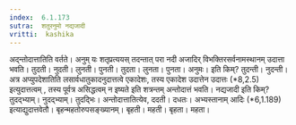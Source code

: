 ```yaml
---
index:  6.1.173
sutra:  शतुरनुमो नद्यजादी
vritti:  kashika 
---
```


अद्न्तोदात्तातिति वर्तते। अनुम् यः शतृप्रत्ययस् तदन्तात् परा नदी अजादिर् विभक्तिरसर्वनामस्थानम् उदात्ता भवति। तुदती। नुदती। लुनती। पुनती। तुदता। लुनता। पुनता। अनुमः। इति किम्? तुदन्ती। नुदन्ती। अत्र अप्युपदेशातिति लसार्वधातुकादनुदात्तत्वे एकादेशः, तस्य एकादेश उदात्तेन उदात्तः (*8,2.5) इत्युदात्तत्वम् , तस्य पूर्वत्र असिद्धत्वम् न इष्यते इति शत्रन्तम् अन्तोदात्तं भवति। नद्यजादी इति किम्? तुदद्भ्याम्। नुदद्भ्याम्। तुदद्भिः। अन्तोदात्तातित्येव, ददती। दधतः। अभ्यस्तानाम् आदिः (*6,1.189) इत्याद्युदात्तवेतौ। बृहन्महतोरुपसङ्ख्यानम्। बृहती। महती। बृहता। महता।

